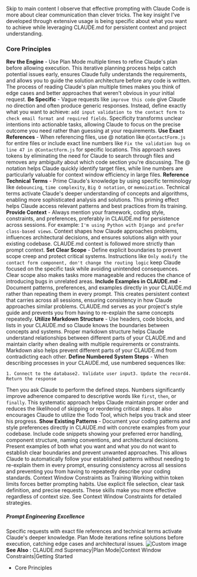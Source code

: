 Skip to main content
I observe that effective prompting with Claude Code is more about clear communication than clever tricks. The key insight I've developed through extensive usage is being specific about what you want to achieve while leveraging CLAUDE.md for persistent context and project understanding.
### Core Principles​
**Rev the Engine** - Use Plan Mode multiple times to refine Claude's plan before allowing execution. This iterative planning process helps catch potential issues early, ensures Claude fully understands the requirements, and allows you to guide the solution architecture before any code is written. The process of reading Claude's plan multiple times makes you think of edge cases and better approaches that weren't obvious in your initial request.
**Be Specific** - Vague requests like `improve this code` give Claude no direction and often produce generic responses. Instead, define exactly what you want to achieve: `add input validation to the contact form to check email format and required fields`. Specificity transforms unclear intentions into actionable tasks, allowing Claude to focus on the precise outcome you need rather than guessing at your requirements.
**Use Exact References** - When referencing files, use @ notation like `@ContactForm.js` for entire files or include exact line numbers like `Fix the validation bug on line 47 in @ContactForm.js` for specific locations. This approach saves tokens by eliminating the need for Claude to search through files and removes any ambiguity about which code section you're discussing. The @ notation helps Claude quickly identify target files, while line numbers are particularly valuable for context window efficiency in large files.
**Reference Technical Terms** - Prime Claude's knowledge by using specific terminology like `debouncing`, `time complexity`, `Big O notation`, or `memoization`. Technical terms activate Claude's deeper understanding of concepts and algorithms, enabling more sophisticated analysis and solutions. This priming effect helps Claude access relevant patterns and best practices from its training.
**Provide Context** - Always mention your framework, coding style, constraints, and preferences, preferably in CLAUDE.md for persistence across sessions. For example: `I'm using Python with Django and prefer class-based views`. Context shapes how Claude approaches problems, influences architectural decisions, and ensures solutions align with your existing codebase. CLAUDE.md context is followed more strictly than prompt context.
**Set Clear Scope** - Define explicit boundaries to prevent scope creep and protect critical systems. Instructions like `Only modify the contact form component, don't change the routing logic` keep Claude focused on the specific task while avoiding unintended consequences. Clear scope also makes tasks more manageable and reduces the chance of introducing bugs in unrelated areas.
**Include Examples in CLAUDE.md** - Document patterns, preferences, and examples directly in your CLAUDE.md rather than repeating them in every prompt. This creates persistent context that carries across all sessions, ensuring consistency in how Claude approaches similar problems. CLAUDE.md serves as your project's style guide and prevents you from having to re-explain the same concepts repeatedly.
**Utilize Markdown Structure** - Use headers, code blocks, and lists in your CLAUDE.md so Claude knows the boundaries between concepts and systems. Proper markdown structure helps Claude understand relationships between different parts of your CLAUDE.md and maintain clarity when dealing with multiple requirements or constraints. Markdown also helps prevent different parts of your CLAUDE.md from contradicting each other.
**Define Numbered System Steps** - When describing processes in your CLAUDE.md, use numbered sequences like:
```
1. Connect to the database2. Validate user input3. Update the record4. Return the response
```

Then you ask Claude to perform the defined steps. Numbers significantly improve adherence compared to descriptive words like `first`, `then`, or `finally`. This systematic approach helps Claude maintain proper order and reduces the likelihood of skipping or reordering critical steps. It also encourages Claude to utilize the Todo Tool, which helps you track and steer his progress.
**Show Existing Patterns** - Document your coding patterns and style preferences directly in CLAUDE.md with concrete examples from your codebase. Include code snippets showing your preferred error handling, component structure, naming conventions, and architectural decisions. Present examples of both what you want and what you do not want to establish clear boundaries and prevent unwanted approaches. This allows Claude to automatically follow your established patterns without needing to re-explain them in every prompt, ensuring consistency across all sessions and preventing you from having to repeatedly describe your coding standards.
Context Window Constraints as Training
Working within token limits forces better prompting habits. Use explicit file selection, clear task definition, and precise requests. These skills make you more effective regardless of context size. See Context Window Constraints for detailed strategies.
##### Prompt Engineering Excellence
Specific requests with exact file references and technical terms activate Claude's deeper knowledge. Plan Mode iterations refine solutions before execution, catching edge cases and architectural issues.
![Custom image](https://www.claudelog.com/img/discovery/001_calm.png)
**See Also** : CLAUDE.md Supremacy|Plan Mode|Context Window Constraints|Getting Started
  * Core Principles


